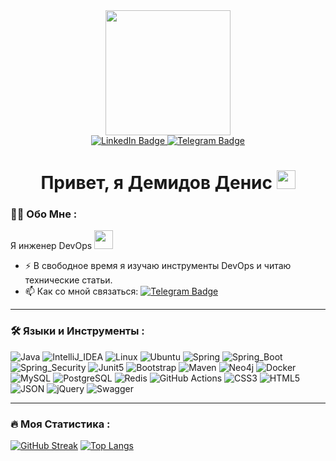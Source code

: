 <div id="header" align="center">
  <img src="https://media.giphy.com/media/3kPDmoWdBpQPNhCnUG/giphy.gif" width="200"/>
</div>
<div id="badges" align="center">
  <a href="https://www.linkedin.com/in/denis-p-demidov/">
    <img src="https://img.shields.io/badge/LinkedIn-blue?style=for-the-badge&logo=linkedin&logoColor=white" alt="LinkedIn Badge"/>
  </a>
  <a href="https://t.me/d_e_m_i_d_o_v">
    <img src="https://img.shields.io/badge/Telegram-2CA5E0?style=for-the-badge&logo=telegram&logoColor=white" alt="Telegram Badge"/>
  </a>
</div>
<div id="header" align="center">
  <img src="https://komarev.com/ghpvc/?username=JavaDen44&style=flat-square&color=blue" alt=""/>
  <h1>
    Привет, я Демидов Денис
  <img src="https://media.giphy.com/media/hvRJCLFzcasrR4ia7z/giphy.gif" width="30px"/>
  </h1>
</div>

### :man_technologist: Обо Мне :

Я инженер DevOps <img src="https://media.giphy.com/media/WUlplcMpOCEmTGBtBW/giphy.gif" width="30">
- :zap: В свободное время я изучаю инструменты DevOps и читаю технические статьи.
- :mailbox: Как со мной связаться: [![Telegram Badge](https://img.shields.io/badge/-d_e_m_i_d_o_v-blue?style=flat&logo=Telegram&logoColor=white)](https://t.me/d_e_m_i_d_o_v)

---

### :hammer_and_wrench: Языки и Инструменты :

![Java](https://img.shields.io/badge/Java-%23DD0031?style=for-the-badge&logo=java&logoColor=black)
![IntelliJ_IDEA](https://img.shields.io/badge/IntelliJ_IDEA-000000.svg?style=for-the-badge&logo=intellij-idea&logoColor=white)
![Linux](https://img.shields.io/badge/Linux-FCC624?style=for-the-badge&logo=linux&logoColor=black)
![Ubuntu](https://img.shields.io/badge/Ubuntu-E95420?style=for-the-badge&logo=ubuntu&logoColor=white)
![Spring](https://img.shields.io/badge/Spring-6DB33F?style=for-the-badge&logo=spring&logoColor=white)
![Spring_Boot](https://img.shields.io/badge/Spring_Boot-F2F4F9?style=for-the-badge&logo=spring-boot)
![Spring_Security](https://img.shields.io/badge/Spring_Security-6DB33F?style=for-the-badge&logo=Spring-Security&logoColor=white)
![Junit5](https://img.shields.io/badge/Junit5-25A162?style=for-the-badge&logo=junit5&logoColor=white)
![Bootstrap](https://img.shields.io/badge/Bootstrap-563D7C?style=for-the-badge&logo=bootstrap&logoColor=white)
![Maven](https://img.shields.io/badge/apache_maven-C71A36?style=for-the-badge&logo=apachemaven&logoColor=white)
![Neo4j](https://img.shields.io/badge/Neo4j-018bff?style=for-the-badge&logo=neo4j&logoColor=white)
![Docker](https://img.shields.io/badge/Docker-316192?style=for-the-badge&logo=docker&logoColor=white)
![MySQL](https://img.shields.io/badge/MySQL-005C84?style=for-the-badge&logo=mysql&logoColor=white)
![PostgreSQL](https://img.shields.io/badge/PostgreSQL-316192?style=for-the-badge&logo=postgresql&logoColor=white)
![Redis](https://img.shields.io/badge/redis-%23DD0031.svg?&style=for-the-badge&logo=redis&logoColor=white)
![GitHub Actions](https://img.shields.io/badge/github%20actions-%232671E5.svg?style=for-the-badge&logo=githubactions&logoColor=white)
![CSS3](https://img.shields.io/badge/CSS3-1572B6?style=for-the-badge&logo=css3&logoColor=white)
![HTML5](https://img.shields.io/badge/HTML5-E34F26?style=for-the-badge&logo=html5&logoColor=white)
![JSON](https://img.shields.io/badge/json-5E5C5C?style=for-the-badge&logo=json&logoColor=white)
![jQuery](https://img.shields.io/badge/jQuery-0769AD?style=for-the-badge&logo=jquery&logoColor=white)
![Swagger](https://img.shields.io/badge/Swagger-85EA2D?style=for-the-badge&logo=Swagger&logoColor=white)

---

### :fire: Моя Статистика :

[![GitHub Streak](http://github-readme-streak-stats.herokuapp.com?user=JavaDen44&theme=dark)](https://git.io/streak-stats)
[![Top Langs](https://github-readme-stats.vercel.app/api/top-langs/?username=JavaDen44&layout=compact&theme=vision-friendly-dark)](https://github.com/anuraghazra/github-readme-stats)
